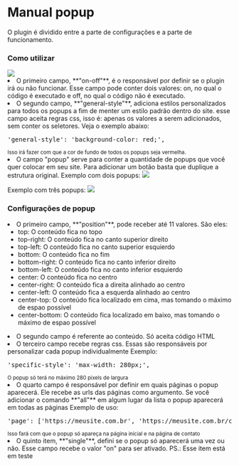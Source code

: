 # Manual popup

O plugin é dividido entre a parte de configurações e a parte de funcionamento.


### Como utilizar
<img src="https://user-images.githubusercontent.com/93988164/158657981-4f4cf74b-ac85-4433-b4f7-e4ed6fc5295b.png">

<li>O primeiro campo, **"on-off"**, é o responsável por definir se o plugin irá ou não funcionar. Esse campo pode conter dois valores: on, no qual o código é executado e off, no qual o código não é executado.</li>

<li>O segundo campo, **"general-style"**, adiciona estilos personalizados para todos os popups a fim de menter um estilo padrão dentro do site. esse campo aceita regras css, isso é: apenas os valores a serem adicionados, sem conter os seletores. Veja o exemplo abaixo:
<pre>
'general-style': 'background-color: red;',
</pre>
<sup>Isso irá fazer com que a cor de fundo de todos os popups seja vermelha.</sup>
</li>

<li>
O campo "popup" serve para conter a quantidade de popups que você quer colocar em seu site. Para adicionar um botão basta que duplique a estrutura original.
Exemplo com dois popups:
<img src="https://user-images.githubusercontent.com/93988164/158663695-61a69a42-f35a-4056-8434-e0002baf0691.png">
  
Exemplo com três popups:
<img src="https://user-images.githubusercontent.com/93988164/158663826-5318b67d-f4a8-46ed-9450-49d7de0ade02.png">
</li>

### Configurações de popup
<li>
O primeiro campo, **"position"**, pode receber até 11 valores. São eles:
   <ul>
     <li>top: O conteúdo fica no topo</li>
     <li>top-right: O conteúdo fica no canto superior direito</li>
     <li>top-left: O conteúdo fica no canto superior esquierdo</li>
     <li>bottom: O conteúdo fica no fim</li>
     <li>bottom-right: O conteúdo fica no canto inferior direito</li>
     <li>bottom-left: O conteúdo fica no canto inferior esquierdo</li>
     <li>center: O conteúdo fica no centro</li>
     <li>center-right: O conteúdo fica a direita alinhado ao centro</li>
     <li>center-left: O conteúdo fica a esquerda alinhado ao centro</li>
     <li>center-top: O conteúdo fica localizado em cima, mas tomando o máximo de espao possível</li>
     <li>center-bottom: O conteúdo fica localizado em baixo, mas tomando o máximo de espao possível</li>
   </ul>
</li>
<li>O segundo campo é referente ao conteúdo. Só aceita código HTML</li>
<li>O terceiro campo recebe regras css. Essas são responsáveis por personalizar cada popup individualmente
Exemplo:
<pre>
'specific-style': 'max-width: 280px;',
</pre>
<sup>O popup só terá no máximo 280 pixels de largura</sup>
</li>
<li>O quarto campo é responsável por definir em quais páginas o popup aparecerá. Ele recebe as urls das páginas como argumento. Se você adicionar o comando **"all"** em algum lugar da lista o popup aparecerá em todas as páginas
Exemplo de uso:
<pre>
'page': ['https://meusite.com.br', 'https://meusite.com.br/contato'],
</pre>
<sup>Isso fará com que o popup só apareça na página inicial e na página de contato</sup>
</li>
<li>O quinto item, **"single"**, defini se o popup só aparecerá uma vez ou não. Esse campo recebe o valor "on" para ser ativado. PS.: Esse item está em teste</li>
